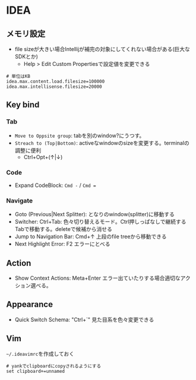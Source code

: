 # IDEA

## メモリ設定

* file sizeが大きい場合Intellijが補完の対象にしてくれない場合がある(巨大なSDKとか)
  * Help > Edit Custom Propertiesで設定値を変更できる

```text
# 単位はKB
idea.max.content.load.filesize=100000
idea.max.intellisense.filesize=20000
```

## Key bind

### Tab

* `Move to Oppsite group`: tabを別のwindow?にうつす。
* `Streach to (Top|Bottom)`: activeなwindowのsizeを変更する。terminalの調整に便利
  * Ctrl+Opt+(↑|↓)

### Code

* Expand CodeBlock: `Cmd -` / `Cmd =`

### Navigate

* Goto (Previous|Next Splitter): となりのwindow(splitter)に移動する
* Switcher: Ctrl+Tab: 色々切り替えるモード。Ctrl押しっぱなしで継続するTabで移動する。deleteで候補から消せる
* Jump to Navigation Bar: Cmd+↑ 上段のfile treeから移動できる
* Next Highlight Error: F2 エラーにとべる

## Action

* Show Context Actions: Meta+Enter エラー出ていたりする場合適切なアクション選べる。

## Appearance

* Quick Switch Schema: "Ctrl+`" 見た目系を色々変更できる

## Vim

`~/.ideavimrc`を作成しておく

```text
# yankでclipboardにcopyされるようにする
set clipboard+=unnamed
```
